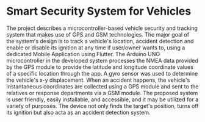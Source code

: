 # Smart Security System for Vehicles
The project describes a microcontroller-based vehicle security and tracking system that makes use of GPS and GSM technologies.
The major goal of the system's design is to track a vehicle's location, accident detection and enable or disable its ignition at any time if user/owner wants to, using a dedicated Mobile Application using Flutter.
The Arduino UNO microcontroller in the developed system processes the NMEA data provided by the GPS module to provide the latitude and longitude coordinate values of a specific location through the app.
A gyro sensor was used to determine the vehicle's x-y displacement. When an accident happens, the vehicle's instantaneous coordinates are collected using a GPS module and sent to the relatives or response departments via a GSM module.
The proposed system is user friendly, easily installable, and accessible, and it may be utilized for a variety of purposes.
The device not only finds the target's position, turns off its ignition but also acta as an accident detection system.
